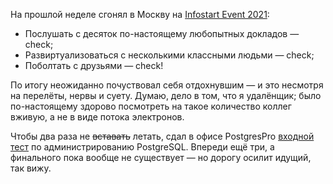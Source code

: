 ﻿На прошлой неделе сгонял в Москву на [Infostart Event 2021](https://event.infostart.ru/2021_msk/):

- Послушать с десяток по-настоящему любопытных докладов — check;
- Развиртуализоваться с несколькими классными людьми — check;
- Поболтать с друзьями — check!

По итогу неожиданно почуствовал себя отдохнувшим — и это несмотря на перелёты, нервы и суету. Думаю, дело в том, что я удалёнщик; было по-настоящему здорово посмотреть на такое количество коллег вживую, а не в виде потока электронов.

Чтобы два раза не <s>вставать</s> летать, сдал в офисе PostgresPro [входной тест](https://postgrespro.ru/education/exam/DBA1-10) по администрированию PostgreSQL. Впереди ещё три, а финального пока вообще не существует — но дорогу осилит идущий, так вижу.